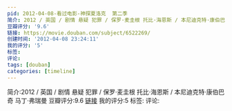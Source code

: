 ```yaml
---
pid: 2012-04-08-看过电影-神探夏洛克  第二季
简介: 2012 / 英国 / 剧情 悬疑 犯罪 / 保罗·麦圭根 托比·海恩斯 / 本尼迪克特·康伯巴奇 马丁·弗瑞曼
豆瓣评分: '9.6'
链接: https://movie.douban.com/subject/6522269/
创建时间: '2012-04-08 23:24:11'
我的评分: '5'
标签:
评论:
tags: [douban]
categories: [timeline]
---
```

简介:2012 / 英国 / 剧情 悬疑 犯罪 / 保罗·麦圭根 托比·海恩斯 / 本尼迪克特·康伯巴奇 马丁·弗瑞曼
豆瓣评分:9.6
[链接](https://movie.douban.com/subject/6522269/)
我的评分:5
标签:
评论:
